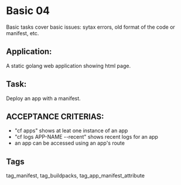 # Basic 04
Basic tasks cover basic issues: sytax errors, old format of the code or manifest, etc.

## Application:
A static golang web application showing html page. 

## Task:
Deploy an app with a  manifest. 

## ACCEPTANCE CRITERIAS:
- "cf apps" shows at leat one instance of an app
- "cf logs APP-NAME --recent" shows recent logs for an app
- an app can be accessed using an app's route

## Tags
tag_manifest, tag_buildpacks, tag_app_manifest_attribute
